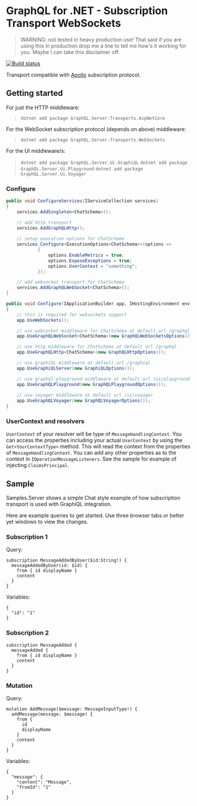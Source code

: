 GraphQL for .NET - Subscription Transport WebSockets
====================================================

>WARNING: not tested in heavy production use! That said if you are using this in production
>drop me a line to tell me how's it working for you. Maybe I can take this disclaimer off.

[![Build status](https://ci.appveyor.com/api/projects/status/x0nf67vfao60wf7e/branch/master?svg=true)](https://ci.appveyor.com/project/graphql-dotnet-ci/server/branch/master)

Transport compatible with [Apollo](https://github.com/apollographql/subscriptions-transport-ws) subscription protocol.

## Getting started

For just the HTTP middleware:
>`dotnet add package GraphQL.Server.Transports.AspNetCore`

For the WebSocket subscription protocol (depends on above) middleware:
>`dotnet add package GraphQL.Server.Transports.WebSockets`

For the UI middleware/s:
>`dotnet add package GraphQL.Server.Ui.GraphiQL`
>`dotnet add package GraphQL.Server.Ui.Playground`
>`dotnet add package GraphQL.Server.Ui.Voyager`


### Configure

``` csharp
public void ConfigureServices(IServiceCollection services)
{
    services.AddSingleton<ChatSchema>();

    // add http transport    
    services.AddGraphQLHttp();
    
    // setup execution options for ChatSchema
    services.Configure<ExecutionOptions<ChatSchema>>(options =>
            {
                options.EnableMetrics = true;
                options.ExposeExceptions = true;
                options.UserContext = "something";
            });

    // add websocket transport for ChatSchema
    services.AddGraphQLWebSocket<ChatSchema>();
}

public void Configure(IApplicationBuilder app, IHostingEnvironment env)
{
    // this is required for websockets support
    app.UseWebSockets();

    // use websocket middleware for ChatSchema at default url /graphql
    app.UseGraphQLWebSocket<ChatSchema>(new GraphQLWebSocketsOptions());

    // use http middleware for ChatSchema at default url /graphql
    app.UseGraphQLHttp<ChatSchema>(new GraphQLHttpOptions());

    // use graphiQL middleware at default url /graphiql
    app.UseGraphiQLServer(new GraphiQLOptions());

    // use graphql-playground middleware at default url /ui/playground
    app.UseGraphQLPlayground(new GraphQLPlaygroundOptions());
    
    // use voyager middleware at default url /ui/voyager
    app.UseGraphQLVoyager(new GraphQLVoyagerOptions());
}

```

### UserContext and resolvers

`UserContext` of your resolver will be type of `MessageHandlingContext`. You can
access the properties including your actual `UserContext` by using the
`Get<YourContextType>` method. This will read the context from the properties of
`MessageHandlingContext`. You can add any other properties as to the context in
`IOperationMessageListeners`. See the sample for example of injecting `ClaimsPrincipal`.


## Sample

Samples.Server shows a simple Chat style example of how subscription transport is used
with GraphiQL integration.

Here are example queries to get started. Use three browser tabs or better yet windows 
to view the changes.

### Subscription 1

Query:

```
subscription MessageAddedByUser($id:String!) {
  messageAddedByUser(id: $id) {
    from { id displayName }
    content
  }
}
```

Variables:

```
{
  "id": "1"
}
```

### Subscription 2

```
subscription MessageAdded {
  messageAdded {
    from { id displayName }
    content
  }
}
```

### Mutation

Query:

```
mutation AddMessage($message: MessageInputType!) {
  addMessage(message: $message) {
    from {
      id
      displayName
    }
    content
  }
}
```

Variables: 

```
{
  "message": {
    "content": "Message",
    "fromId": "1"
  }
}
```
